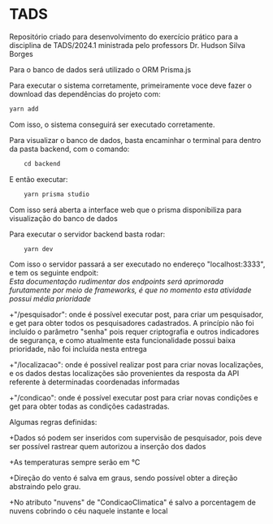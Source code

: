 # TADS
 Repositório criado para desenvolvimento do exercício prático para a disciplina de TADS/2024.1 ministrada pelo professors Dr. Hudson Silva Borges

 Para o banco de dados será utilizado o ORM Prisma.js

 Para executar o sistema corretamente, primeiramente voce deve fazer o download das dependências do projeto com:
````c
yarn add
````

Com isso, o sistema conseguirá ser executado corretamente.

 Para visualizar o banco de dados, basta encaminhar o terminal para dentro da pasta backend, com o comando:
````c
    cd backend
````

 E então executar:
````c
    yarn prisma studio
````
Com isso será aberta a interface web que o prisma disponibiliza para visualização do banco de dados


Para executar o servidor backend basta rodar:
````c
    yarn dev
````

Com isso o servidor passará a ser executado no endereço "localhost:3333", e tem os seguinte endpoit:  
*Esta documentação rudimentar dos endpoints será aprimorada furutamente por meio de frameworks, é que no momento esta atividade possui média prioridade*

+"/pesquisador": onde é possível executar post, para criar um pesquisador, e get para obter todos os pesquisadores cadastrados. A princípio não foi incluído o parâmetro "senha" pois requer criptografia e outros indicadores de segurança, e como atualmente esta funcionalidade possui baixa prioridade, não foi incluída nesta entrega

+"/localizacao": onde é possivel realizar post para criar novas localizações, e os dados destas localizações são provenientes da resposta da API referente à determinadas coordenadas informadas

+"/condicao": onde é possível executar post para criar novas condições e get para obter todas as condições cadastradas.


 Algumas regras definidas:  
  
+Dados só podem ser inseridos com supervisão de pesquisador, pois deve ser possível rastrear quem autorizou a inserção dos dados

+As temperaturas sempre serão em °C

+Direção do vento é salva em graus, sendo possível obter a direção abstraindo pelo grau.

+No atributo "nuvens" de "CondicaoClimatica" é salvo a porcentagem de nuvens cobrindo o céu naquele instante e local
